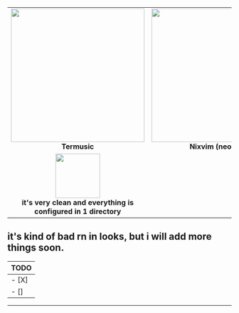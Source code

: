 <table>
  <tr>
    <td align="center">
      <img src="https://cdn.discordapp.com/attachments/1376891592673198141/1384873949334212638/image.png?ex=685403df&is=6852b25f&hm=169d863cb12ccc752a6c7b0195bdbac23ba2eddee492d18276e7d20611cf36c3&" width="300"/><br/>
      <b>Termusic</b>
    </td>
    <td align="center">
      <img src="https://cdn.discordapp.com/attachments/1376891592673198141/1384874378730274926/image.png?ex=68540445&is=6852b2c5&hm=056aced84777a4582f70edac40d9ba4219a85359b7605f29f3b6987366a0dc83&" width="300"/><br/>
      <b>Nixvim (neovim)</b>
    </td>
  </tr>
  <tr>
    <td align="center">
      <img src="https://cdn.discordapp.com/attachments/1376891592673198141/1384874799771156601/image.png?ex=685404a9&is=6852b329&hm=22f9e45c293d962a1520db3309cdb4666b4a17acffbd50d20faad542be62ddfc&" width="100"/><br/>
      <b>it's very clean and everything is configured in 1 directory</b>
    </td>
  </tr>
</table>




## it's kind of bad rn in looks, but i will add more things soon.
  | TODO     |
|----------------|
| - [X]        |
| - []        |
----------------

